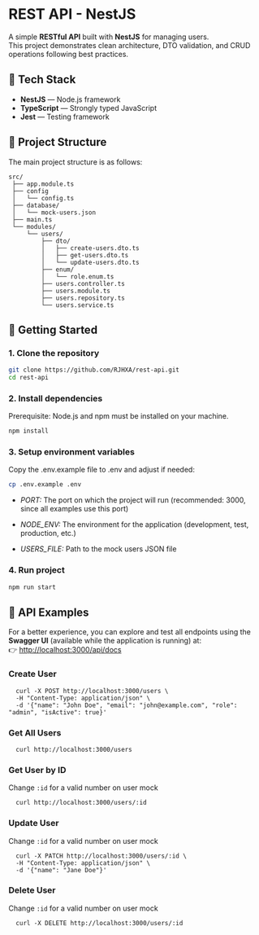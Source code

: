 # REST API - NestJS

A simple **RESTful API** built with **NestJS** for managing users.  
This project demonstrates clean architecture, DTO validation, and CRUD operations following best practices.

## 🧰 Tech Stack
- **NestJS** — Node.js framework  
- **TypeScript** — Strongly typed JavaScript  
- **Jest** — Testing framework

## 📂 Project Structure
The main project structure is as follows:

```
src/
 ├── app.module.ts
 ├── config
 │   └── config.ts
 ├── database/
 │   └── mock-users.json
 ├── main.ts
 └── modules/
     └── users/
         ├── dto/
         │   ├── create-users.dto.ts
         │   ├── get-users.dto.ts
         │   └── update-users.dto.ts
         ├── enum/
         │   └── role.enum.ts
         ├── users.controller.ts
         ├── users.module.ts
         ├── users.repository.ts
         └── users.service.ts
```

## 🚀 Getting Started

### 1. Clone the repository
```bash
git clone https://github.com/RJHXA/rest-api.git
cd rest-api
```

### 2. Install dependencies
Prerequisite: Node.js and npm must be installed on your machine.

```bash
npm install
```

### 3. Setup environment variables
Copy the .env.example file to .env and adjust if needed:
```bash
cp .env.example .env
```

- *PORT:* The port on which the project will run (recommended: 3000, since all examples use this port)

- *NODE_ENV:* The environment for the application (development, test, production, etc.)

- *USERS_FILE:* Path to the mock users JSON file

### 4. Run project
```bash
npm run start
```

## 📌 API Examples

For a better experience, you can explore and test all endpoints using the **Swagger UI** (available while the application is running) at:  
👉 [http://localhost:3000/api/docs](http://localhost:3000/api/docs)

### Create User
```
  curl -X POST http://localhost:3000/users \
  -H "Content-Type: application/json" \
  -d '{"name": "John Doe", "email": "john@example.com", "role": "admin", "isActive": true}'
```

### Get All Users
```
  curl http://localhost:3000/users
```

### Get User by ID
Change `:id` for a valid number on user mock
```
  curl http://localhost:3000/users/:id
```

### Update User
Change `:id` for a valid number on user mock
```
  curl -X PATCH http://localhost:3000/users/:id \
  -H "Content-Type: application/json" \
  -d '{"name": "Jane Doe"}'
```

### Delete User
Change `:id` for a valid number on user mock
```
  curl -X DELETE http://localhost:3000/users/:id
```